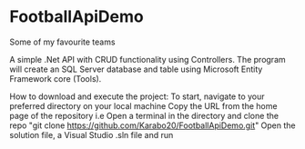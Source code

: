 # FootballApiDemo
Some of my favourite teams


A simple .Net API with CRUD functionality using Controllers.
The program will create an SQL Server database and table using Microsoft Entity Framework core (Tools).

How to download and execute the project:
To start, navigate to your preferred directory on your local machine
Copy the URL from the home page of the repository i.e 
Open a terminal in the directory and clone the repo "git clone https://github.com/Karabo20/FootballApiDemo.git"
Open the solution file, a Visual Studio .sln file and run
